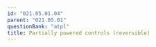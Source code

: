 ```yaml
---
id: "021.05.01.04"
parent: "021.05.01"
questionBank: "atpl"
title: Partially powered controls (reversible)
---
```

